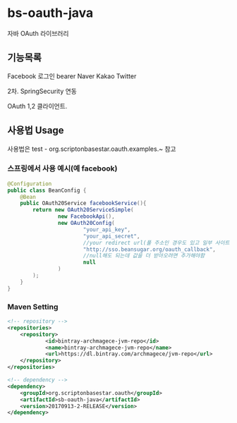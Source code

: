 # bs-oauth-java
자바 OAuth 라이브러리


## 기능목록
Facebook
  로그인
  bearer
Naver
Kakao
Twitter


2차. SpringSecurity 연동

OAuth 1,2 클라이언트.


## 사용법 Usage

사용법은 test - org.scriptonbasestar.oauth.examples.~ 참고


### 스프링에서 사용 예시(예 facebook)
```java
@Configuration
public class BeanConfig {
	@Bean
	public OAuth20Service facebookService(){
		return new OAuth20ServiceSimple(
				new FacebookApi(),
				new OAuth20Config(
						"your_api_key",
						"your_api_secret",
						//your redirect url(풀 주소인 경우도 있고 일부 사이트는 경로만 쓰는 경우도있고)
						"http://sso.beansugar.org/oauth_callback",
						//null해도 되는데 값을 더 받아오려면 추가해야함
						null
				)
		);
	}
}
```

### Maven Setting

```xml
<!-- repository -->
<repositories>
	<repository>
			<id>bintray-archmagece-jvm-repo</id>
			<name>bintray-archmagece-jvm-repo</name>
			<url>https://dl.bintray.com/archmagece/jvm-repo</url>
	</repository>
</repositories>
```

```xml
<!-- dependency -->
<dependency>
	<groupId>org.scriptonbasestar.oauth</groupId>
	<artifactId>sb-oauth-java</artifactId>
	<version>20170913-2-RELEASE</version>
</dependency>
```

